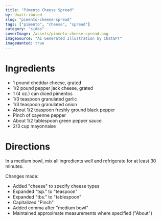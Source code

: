 ```yaml
---
title: "Pimento Cheese Spread"
by: Unattributed
slug: "pimento-cheese-spread"
tags: ["pimento", "cheese", "spread"]
category: "sides"
coverImage: /assets/pimento-cheese-spread.png
imageSource: "AI Generated Illustration by ChatGPT"
imageWanted: true
---
```


# Ingredients

- 1 pound cheddar cheese, grated
- 1/2 pound pepper jack cheese, grated
- 1 (4 oz.) can diced pimentos
- 1/3 teaspoon granulated garlic
- 1/3 teaspoon granulated onion
- About 1/2 teaspoon freshly ground black pepper
- Pinch of cayenne pepper
- About 1/2 tablespoon green pepper sauce
- 2/3 cup mayonnaise

# Directions

In a medium bowl, mix all ingredients well and refrigerate for at least 30 minutes.

Changes made:

- Added "cheese" to specify cheese types
- Expanded "tsp." to "teaspoon"
- Expanded "tbs." to "tablespoon"
- Capitalized "Pinch"
- Added comma after "medium bowl"
- Maintained approximate measurements where specified ("About")
